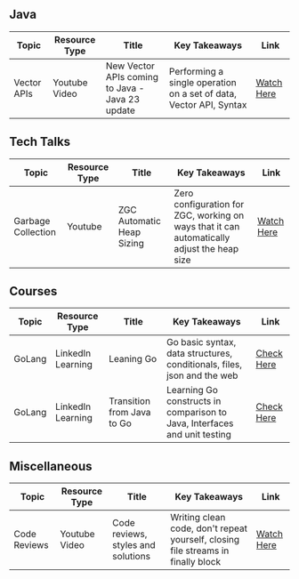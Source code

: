## Java

| Topic                    | Resource Type     | Title                            | Key Takeaways                                    | Link                              |
|--------------------------|-------------------|----------------------------------|--------------------------------------------------|-----------------------------------
| Vector APIs             | Youtube Video     |New Vector APIs coming to Java - Java 23 update | Performing a single operation on a set of data, Vector API, Syntax | [Watch Here](https://www.youtube.com/watch?v=H_58SyQfl_U)


## Tech Talks
| Topic                    | Resource Type     | Title                            | Key Takeaways                                    | Link                              |
|--------------------------|-------------------|----------------------------------|--------------------------------------------------|-----------------------------------
| Garbage Collection       | Youtube           |ZGC Automatic Heap Sizing         | Zero configuration for ZGC, working on ways that it can automatically adjust the heap size | [Watch Here](https://www.youtube.com/watch?v=wcENUyuzMNM)


## Courses
| Topic                    | Resource Type     | Title                            | Key Takeaways                                    | Link                              |
|--------------------------|-------------------|----------------------------------|--------------------------------------------------|-----------------------------------
| GoLang             | LinkedIn Learning     |Leaning Go | Go basic syntax, data structures, conditionals, files, json and the web | [Check Here](https://www.linkedin.com/learning/learning-go-8399317/develop-basic-programs-with-go)
| GoLang             | LinkedIn Learning     |Transition from Java to Go | Learning Go constructs in comparison to Java, Interfaces and unit testing | [Check Here](https://www.linkedin.com/learning/transition-from-java-to-go/intro)



## Miscellaneous

| Topic                    | Resource Type     | Title                            | Key Takeaways                                    | Link                              |
|--------------------------|-------------------|----------------------------------|--------------------------------------------------|-----------------------------------
| Code Reviews             | Youtube Video     |Code reviews, styles and solutions | Writing clean code, don't repeat yourself, closing file streams in finally block | [Watch Here](https://www.youtube.com/watch?v=mRpmf5pNHqY)
